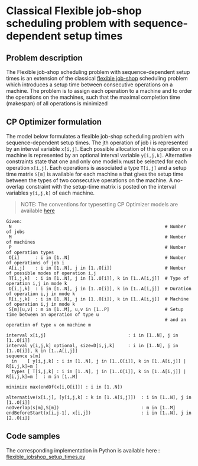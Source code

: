 # Classical Flexible job-shop scheduling problem with sequence-dependent setup times

## Problem description

The Flexible job-shop scheduling problem with sequence-dependent setup times is an extension of the classical [flexible job-shop](../flexible_job_shop/README.md) scheduling problem which introduces a setup time between consecutive operations on a machine. The problem is to assign each operation to a machine and to order the operations on the machines, such that the maximal completion time (makespan) of all operations is minimized

## CP Optimizer formulation

The model below formulates a flexible job-shop scheduling problem with sequence-dependent setup times. The jth operation of job i is represented by an interval variable `x[i,j]`. Each possible allocation of this operation on a machine is represented by an optional interval variable `y[i,j,k]`. Alternative constraints state that one and only one model `k` must be selected for each operation `x[i,j]`. Each operations is associated a type `T[i,j]` and a setup time matrix `S[m]` is available for each machine `m` that gives the setup time between the types of two consecutive operations on the machine. A no-overlap constraint with the setup-time matrix is posted on the interval variables `y[i,j,k]` of each machine.

> NOTE: The conventions for typesetting CP Optimizer models are available [here](../../../typeset_models/README.md)

```
Given:
 N                                                          # Number of jobs
 M                                                          # Number of machines
 P                                                          # Number of operation types
 O[i]      : i in [1..N]                                    # Number of operations of job i
 A[i,j]    : i in [1..N], j in [1..O[i]]                    # Number of possible modes of operation i,j
 T[i,j,k]  : i in [1..N], j in [1..O[i]], k in [1..A[i,j]]  # Type of operation i,j in mode k
 D[i,j,k]  : i in [1..N], j in [1..O[i]], k in [1..A[i,j]]  # Duration of operation i,j in mode k
 R[i,j,k]  : i in [1..N], j in [1..O[i]], k in [1..A[i,j]]  # Machine of operation i,j in mode k
 S[m][u,v] : m in [1..M], u,v in [1..P]                     # Setup time between an operation of type u 
                                                            # and an operation of type v on machine m

interval x[i,j]                               : i in [1..N], j in [1..O[i]]
interval y[i,j,k] optional, size=D[i,j,k]     : i in [1..N], j in [1..O[i]], k in [1..A[i,j]]
sequence s[m] 
  in    [ y[i,j,k] : i in [1..N], j in [1..O[i]], k in [1..A[i,j]] | R[i,j,k]=m ]
  types [ T[i,j,k] : i in [1..N], j in [1..O[i]], k in [1..A[i,j]] | R[i,j,k]=m ]  : m in [1..M]
  
minimize max(endOf(x[i,O[i]]) : i in [1..N])

alternative(x[i,j], [y[i,j,k] : k in [1..A[i,j]])  : i in [1..N], j in [1..O[i]]
noOverlap(s[m],S[m])                               : m in [1..M]
endBeforeStart(x[i,j-1], x[i,j])                   : i in [1..N], j in [2..O[i]]  
```


## Code samples

The corresponding implementation in Python is available here : [flexible_jobshop_setup_times.py](python/flexible_jobshop_setup_times.py)
